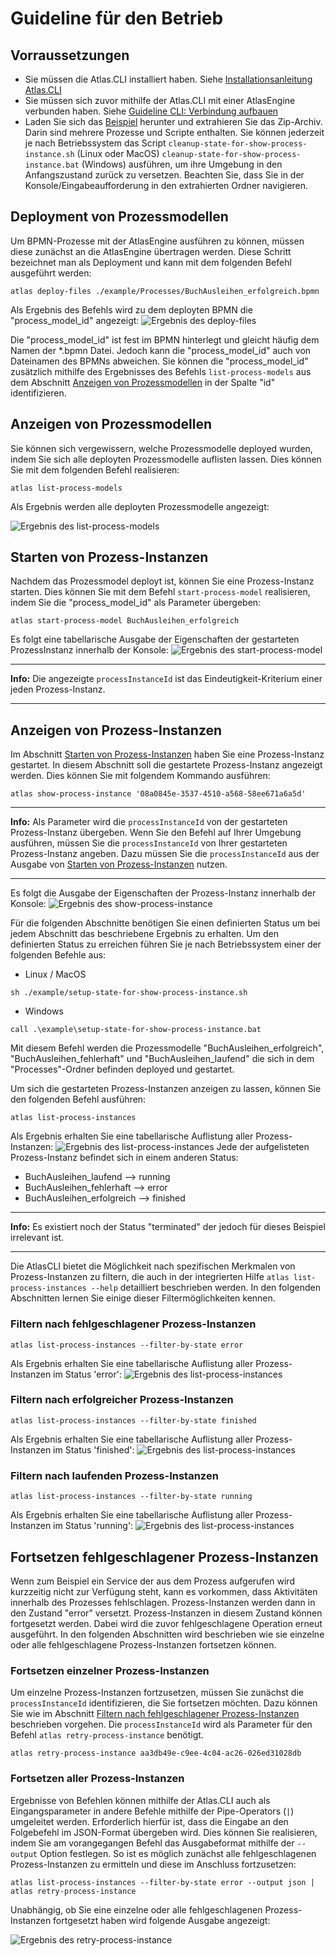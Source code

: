 # Guideline für den Betrieb

## Vorraussetzungen

* Sie müssen die Atlas.CLI installiert haben. Siehe [Installationsanleitung Atlas.CLI](./install.md)
* Sie müssen sich zuvor mithilfe der Atlas.CLI mit einer AtlasEngine verbunden haben. Siehe [Guideline CLI: Verbindung aufbauen](./guideline-CLI-connect.md)
* Laden Sie sich das [Beispiel](./example) herunter und extrahieren Sie das Zip-Archiv. Darin sind mehrere Prozesse und Scripte enthalten. Sie können jederzeit je nach Betriebssystem das Script `cleanup-state-for-show-process-instance.sh` (Linux oder MacOS) `cleanup-state-for-show-process-instance.bat` (Windows) ausführen, um ihre Umgebung in den Anfangszustand zurück zu versetzen. Beachten Sie, dass Sie in der Konsole/Eingabeaufforderung in den extrahierten Ordner navigieren.
  
## Deployment von Prozessmodellen

Um BPMN-Prozesse mit der AtlasEngine ausführen zu können, müssen diese zunächst an die AtlasEngine übertragen werden. Diese Schritt bezeichnet man als Deployment und kann mit dem folgenden Befehl ausgeführt werden:

```shell
atlas deploy-files ./example/Processes/BuchAusleihen_erfolgreich.bpmn
```

Als Ergebnis des Befehls wird zu dem deployten BPMN die "process_model_id" angezeigt:
![Ergebnis des deploy-files](./images/deploy-files_result.png "Ergebnis des deploy-files")

Die "process_model_id" ist fest im BPMN hinterlegt und gleicht häufig dem Namen der *.bpmn Datei. Jedoch kann die "process_model_id" auch von Dateinamen des BPMNs abweichen. Sie können die "process_model_id" zusätzlich mithilfe des Ergebnisses des Befehls `list-process-models` aus dem Abschnitt [Anzeigen von Prozessmodellen](#Anzeigen-von-Prozessmodellen) in der Spalte "id" identifizieren.

## Anzeigen von Prozessmodellen

Sie können sich vergewissern, welche Prozessmodelle deployed wurden, indem Sie sich alle deployten Prozessmodelle auflisten lassen. Dies können Sie mit dem folgenden Befehl realisieren:

```shell
atlas list-process-models
```

Als Ergebnis werden alle deployten Prozessmodelle angezeigt:

![Ergebnis des list-process-models](./images/list-process-models_result.png "Ergebnis des list-process-models")

## Starten von Prozess-Instanzen

Nachdem das Prozessmodel deployt ist, können Sie eine Prozess-Instanz starten. Dies können Sie mit dem Befehl `start-process-model` realisieren, indem Sie die "process_model_id" als Parameter übergeben:

```shell
atlas start-process-model BuchAusleihen_erfolgreich
```

Es folgt eine tabellarische Ausgabe der Eigenschaften der gestarteten ProzessInstanz innerhalb der Konsole:
![Ergebnis des start-process-model](./images/start-process-model_result.png "Ergebnis des start-process-model")

---
**Info:**
Die angezeigte `processInstanceId` ist das Eindeutigkeit-Kriterium einer jeden Prozess-Instanz.

---

## Anzeigen von Prozess-Instanzen

Im Abschnitt [Starten von Prozess-Instanzen](#Starten-von-Prozess-Instanzen) haben Sie eine Prozess-Instanz gestartet. In diesem Abschnitt soll die gestartete Prozess-Instanz angezeigt werden. Dies können Sie mit folgendem Kommando ausführen:

```shell
atlas show-process-instance '08a0845e-3537-4510-a568-58ee671a6a5d'
```

---
**Info:**
Als Parameter wird die `processInstanceId` von der gestarteten Prozess-Instanz übergeben. Wenn Sie den Befehl auf Ihrer Umgebung ausführen, müssen Sie die `processInstanceId` von Ihrer gestarteten Prozess-Instanz angeben. Dazu müssen Sie die `processInstanceId` aus der Ausgabe von [Starten von Prozess-Instanzen](#Starten-von-Prozess-Instanzen) nutzen.

---

Es folgt die Ausgabe der Eigenschaften der Prozess-Instanz innerhalb der Konsole:
![Ergebnis des show-process-instance](./images/show-process-instance_result.png "Ergebnis des show-process-instance")

Für die folgenden Abschnitte benötigen Sie einen definierten Status um bei jedem Abschnitt das beschriebene Ergebnis zu erhalten. Um den definierten Status zu erreichen führen Sie je nach Betriebssystem einer der folgenden Befehle aus:

* Linux / MacOS

```shell
sh ./example/setup-state-for-show-process-instance.sh
```

* Windows

```shell
call .\example\setup-state-for-show-process-instance.bat
```

Mit diesem Befehl werden die Prozessmodelle "BuchAusleihen_erfolgreich", "BuchAusleihen_fehlerhaft" und "BuchAusleihen_laufend" die sich in dem "Processes"-Ordner befinden deployed und gestartet.

Um sich die gestarteten Prozess-Instanzen anzeigen zu lassen, können Sie den folgenden Befehl ausführen:

```shell
atlas list-process-instances
```

Als Ergebnis erhalten Sie eine tabellarische Auflistung aller Prozess-Instanzen:
![Ergebnis des list-process-instances](./images/list-process-instances_result.png "Ergebnis des list-process-instances")
Jede der aufgelisteten Prozess-Instanz befindet sich in einem anderen Status:

* BuchAusleihen_laufend --> running
* BuchAusleihen_fehlerhaft --> error
* BuchAusleihen_erfolgreich --> finished

---
**Info:**
Es existiert noch der Status "terminated" der jedoch für dieses Beispiel irrelevant ist.

---

Die AtlasCLI bietet die Möglichkeit nach spezifischen Merkmalen von Prozess-Instanzen zu filtern, die auch in der integrierten Hilfe `atlas list-process-instances --help` detailliert beschrieben werden. In den folgenden Abschnitten lernen Sie einige dieser Filtermöglichkeiten kennen.

### Filtern nach fehlgeschlagener Prozess-Instanzen

```shell
atlas list-process-instances --filter-by-state error
```

Als Ergebnis erhalten Sie eine tabellarische Auflistung aller Prozess-Instanzen im Status 'error':
![Ergebnis des list-process-instances](./images/list-process-instances_error_result.png "Ergebnis des list-process-instances")

### Filtern nach erfolgreicher Prozess-Instanzen

```shell
atlas list-process-instances --filter-by-state finished
```

Als Ergebnis erhalten Sie eine tabellarische Auflistung aller Prozess-Instanzen im Status 'finished':
![Ergebnis des list-process-instances](./images/list-process-instances_finished_result.png "Ergebnis des list-process-instances")

### Filtern nach laufenden Prozess-Instanzen

```shell
atlas list-process-instances --filter-by-state running
```

Als Ergebnis erhalten Sie eine tabellarische Auflistung aller Prozess-Instanzen im Status 'running':
![Ergebnis des list-process-instances](./images/list-process-instances_running_result.png "Ergebnis des list-process-instances")

## Fortsetzen fehlgeschlagener Prozess-Instanzen

Wenn zum Beispiel ein Service der aus dem Prozess aufgerufen wird kurzzeitig nicht zur Verfügung steht, kann es vorkommen, dass Aktivitäten innerhalb des Prozesses fehlschlagen. Prozess-Instanzen werden dann in den Zustand "error" versetzt. Prozess-Instanzen in diesem Zustand können fortgesetzt werden. Dabei wird die zuvor fehlgeschlagene Operation erneut ausgeführt. In den folgenden Abschnitten wird beschrieben wie sie einzelne oder alle fehlgeschlagene Prozess-Instanzen fortsetzen können.

### Fortsetzen einzelner Prozess-Instanzen

Um einzelne Prozess-Instanzen fortzusetzen, müssen Sie zunächst die `processInstanceId` identifizieren, die Sie fortsetzen möchten. Dazu können Sie wie im Abschnitt [Filtern nach fehlgeschlagener Prozess-Instanzen](#Filtern-nach-fehlgeschlagener-Prozess-Instanzen) beschrieben vorgehen. Die `processInstanceId` wird als Parameter für den Befehl `atlas retry-process-instance` benötigt.

```shell
atlas retry-process-instance aa3db49e-c9ee-4c04-ac26-026ed31028db
```

### Fortsetzen aller Prozess-Instanzen

Ergebnisse von Befehlen können mithilfe der Atlas.CLI auch als Eingangsparameter in andere Befehle mithilfe der Pipe-Operators (`|`) umgeleitet werden. Erforderlich hierfür ist, dass die Eingabe an den Folgebefehl im JSON-Format übergeben wird. Dies können Sie realisieren, indem Sie am vorangegangen Befehl das Ausgabeformat mithilfe der `--output` Option festlegen.
So ist es möglich zunächst alle fehlgeschlagenen Prozess-Instanzen zu ermitteln und diese im Anschluss fortzusetzen:

```shell
atlas list-process-instances --filter-by-state error --output json | atlas retry-process-instance
```

Unabhängig, ob Sie eine einzelne oder alle fehlgeschlagenen Prozess-Instanzen fortgesetzt haben wird folgende Ausgabe angezeigt:

![Ergebnis des retry-process-instance](./images/retry-process-instance_result.png "Ergebnis des retry-process-instance")
